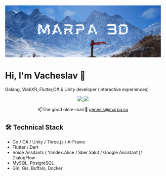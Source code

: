 [![Header](https://github.com/Marpa3D/Marpa3D/blob/main/assets/Marpa3D.gif)](https://marpa.su)

# Hi, I'm Vacheslav 👋
Golang, WebXR, Flutter,C# & Unity developer (interactive experiences)

<p align='center'>
  <a href="https://t.me/Marpa3D">
       <img src="https://img.shields.io/badge/Telegram-2CA5E0?style=for-the-badge&logo=telegram&logoColor=white"/>
   </a>
   <a href="https://m.me/Marpa3D">
       <img src="https://img.shields.io/badge/Messenger-00B2FF?style=for-the-badge&logo=messenger&logoColor=white"/>
   </a>   
<p align='center'>
   📫The good old e-mail:🙂 <a href='mailto:genesis@marpa.su'>genesis@marpa.su</a>
</p>

## 🛠 Technical Stack
*   Go / C# / Unity / Three.js / A-Frame
*   Flutter / Dart
*   Voice Assitants ( Yandex.Alice / Sber Salut / Google Assistant )/ DialogFlow
*   MySQL, PostgreSQL
*   Gin, Gia, Buffalo, Docker
